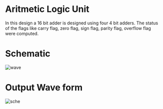 # Aritmetic Logic Unit
In this design a 16 bit adder is designed using four 4 bit adders.
The status of the flags like carry flag, zero flag, sign flag, parity flag, overflow flag were computed.

# Schematic
![wave](https://user-images.githubusercontent.com/99884583/224286586-26a6805e-f862-41bb-a453-c82318f8ebc8.png)

# Output Wave form
![sche](https://user-images.githubusercontent.com/99884583/224286577-0833f732-2eac-44c5-8b2c-74159502fcdb.png)
